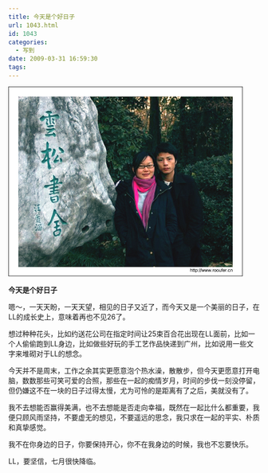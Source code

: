 ```yaml
---
title: 今天是个好日子
url: 1043.html
id: 1043
categories:
  - 写到
date: 2009-03-31 16:59:30
tags:
---
```


![](/images/attachments/month_0903/02009331165843.jpg)  
  

**今天是个好日子**

  
嗯～，一天天盼，一天天望，相见的日子又近了，而今天又是一个美丽的日子，在LL的成长史上，意味着再也不见26了。  
  
想过种种花头，比如约送花公司在指定时间让25束百合花出现在LL面前，比如一个人偷偷跑到LL身边，比如做些好玩的手工艺作品快递到广州，比如说用一些文字来堆砌对于LL的想念。  
  
今天并不是周末，工作之余其实更愿意泡个热水澡，散散步，但今天更愿意打开电脑，数数那些可笑可爱的合照，那些在一起的痴情岁月，时间的步伐一刻没停留，但仍嫌这不在一块的日子过得太慢，尤为可怜的是距离有了之后，美就没有了。  
  
我不去想能否赢得美满，也不去想能是否走向幸福，既然在一起比什么都重要，我便只顾风雨坚持，不要虚无的想见，不要遥远的思念，我只求在一起的平实、朴质和真挚感觉。  
  
我不在你身边的日子，你要保持开心，你不在我身边的时候，我也不忘要快乐。  
  
LL，要坚信，七月很快降临。